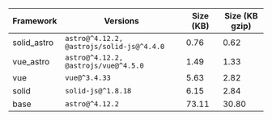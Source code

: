 | Framework | Versions | Size (KB) | Size (KB gzip) |
| --------- | -------- | --------- | -------------- |
| solid_astro | `astro@^4.12.2, @astrojs/solid-js@^4.4.0` | 0.76 | 0.62 |
| vue_astro | `astro@^4.12.2, @astrojs/vue@^4.5.0` | 1.49 | 1.33 |
| vue | `vue@^3.4.33` | 5.63 | 2.82 |
| solid | `solid-js@^1.8.18` | 6.15 | 2.84 |
| base | `astro@^4.12.2` | 73.11 | 30.80 |
